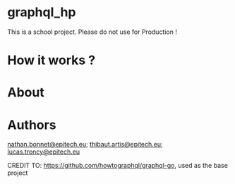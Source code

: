 # graphql_hp
This is a school project. Please do not use for Production !

# How it works ?

# About

# Authors

nathan.bonnet@epitech.eu; thibaut.artis@epitech.eu; lucas.troncy@epitech.eu

CREDIT TO: https://github.com/howtographql/graphql-go, used as the base project
